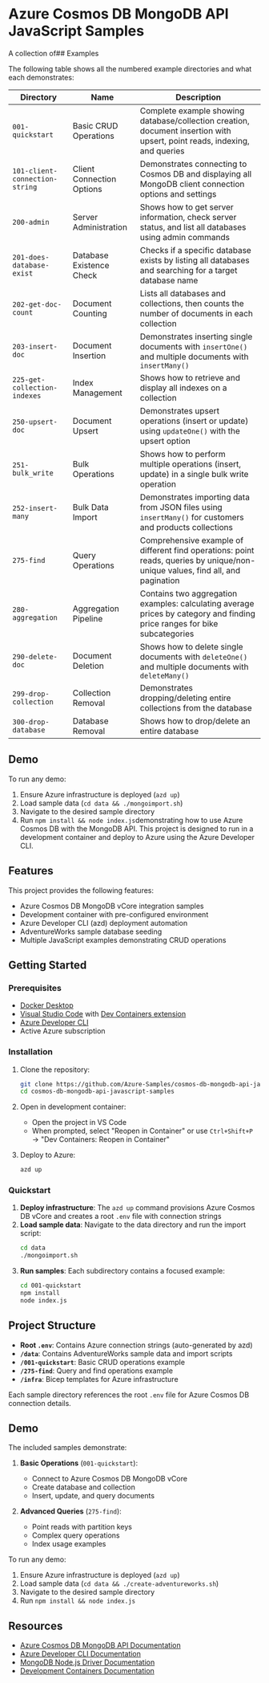 # Azure Cosmos DB MongoDB API JavaScript Samples

A collection of## Examples

The following table shows all the numbered example directories and what each demonstrates:

| Directory | Name | Description |
|-----------|------|-------------|
| `001-quickstart` | Basic CRUD Operations | Complete example showing database/collection creation, document insertion with upsert, point reads, indexing, and queries |
| `101-client-connection-string` | Client Connection Options | Demonstrates connecting to Cosmos DB and displaying all MongoDB client connection options and settings |
| `200-admin` | Server Administration | Shows how to get server information, check server status, and list all databases using admin commands |
| `201-does-database-exist` | Database Existence Check | Checks if a specific database exists by listing all databases and searching for a target database name |
| `202-get-doc-count` | Document Counting | Lists all databases and collections, then counts the number of documents in each collection |
| `203-insert-doc` | Document Insertion | Demonstrates inserting single documents with `insertOne()` and multiple documents with `insertMany()` |
| `225-get-collection-indexes` | Index Management | Shows how to retrieve and display all indexes on a collection |
| `250-upsert-doc` | Document Upsert | Demonstrates upsert operations (insert or update) using `updateOne()` with the upsert option |
| `251-bulk_write` | Bulk Operations | Shows how to perform multiple operations (insert, update) in a single bulk write operation |
| `252-insert-many` | Bulk Data Import | Demonstrates importing data from JSON files using `insertMany()` for customers and products collections |
| `275-find` | Query Operations | Comprehensive example of different find operations: point reads, queries by unique/non-unique values, find all, and pagination |
| `280-aggregation` | Aggregation Pipeline | Contains two aggregation examples: calculating average prices by category and finding price ranges for bike subcategories |
| `290-delete-doc` | Document Deletion | Shows how to delete single documents with `deleteOne()` and multiple documents with `deleteMany()` |
| `299-drop-collection` | Collection Removal | Demonstrates dropping/deleting entire collections from the database |
| `300-drop-database` | Database Removal | Shows how to drop/delete an entire database |

## Demo

To run any demo:

1. Ensure Azure infrastructure is deployed (`azd up`)
2. Load sample data (`cd data && ./mongoimport.sh`)
3. Navigate to the desired sample directory
4. Run `npm install && node index.js`demonstrating how to use Azure Cosmos DB with the MongoDB API. This project is designed to run in a development container and deploy to Azure using the Azure Developer CLI.

## Features

This project provides the following features:

- Azure Cosmos DB MongoDB vCore integration samples
- Development container with pre-configured environment
- Azure Developer CLI (azd) deployment automation
- AdventureWorks sample database seeding
- Multiple JavaScript examples demonstrating CRUD operations

## Getting Started

### Prerequisites

- [Docker Desktop](https://www.docker.com/products/docker-desktop)
- [Visual Studio Code](https://code.visualstudio.com/) with [Dev Containers extension](https://marketplace.visualstudio.com/items?itemName=ms-vscode-remote.remote-containers)
- [Azure Developer CLI](https://learn.microsoft.com/azure/developer/azure-developer-cli/install-azd)
- Active Azure subscription

### Installation

1. Clone the repository:
   ```bash
   git clone https://github.com/Azure-Samples/cosmos-db-mongodb-api-javascript-samples.git
   cd cosmos-db-mongodb-api-javascript-samples
   ```

2. Open in development container:
   - Open the project in VS Code
   - When prompted, select "Reopen in Container" or use `Ctrl+Shift+P` → "Dev Containers: Reopen in Container"

3. Deploy to Azure:
   ```bash
   azd up
   ```

### Quickstart

1. **Deploy infrastructure**: The `azd up` command provisions Azure Cosmos DB vCore and creates a root `.env` file with connection strings
2. **Load sample data**: Navigate to the data directory and run the import script:
   ```bash
   cd data
   ./mongoimport.sh
   ```
3. **Run samples**: Each subdirectory contains a focused example:
   ```bash
   cd 001-quickstart
   npm install
   node index.js
   ```

## Project Structure

- **Root `.env`**: Contains Azure connection strings (auto-generated by azd)
- **`/data`**: Contains AdventureWorks sample data and import scripts
- **`/001-quickstart`**: Basic CRUD operations example
- **`/275-find`**: Query and find operations example
- **`/infra`**: Bicep templates for Azure infrastructure

Each sample directory references the root `.env` file for Azure Cosmos DB connection details.

## Demo

The included samples demonstrate:

1. **Basic Operations** (`001-quickstart`):
   - Connect to Azure Cosmos DB MongoDB vCore
   - Create database and collection
   - Insert, update, and query documents

2. **Advanced Queries** (`275-find`):
   - Point reads with partition keys
   - Complex query operations
   - Index usage examples

To run any demo:

1. Ensure Azure infrastructure is deployed (`azd up`)
2. Load sample data (`cd data && ./create-adventureworks.sh`)
3. Navigate to the desired sample directory
4. Run `npm install && node index.js`

## Resources

- [Azure Cosmos DB MongoDB API Documentation](https://docs.microsoft.com/azure/cosmos-db/mongodb/)
- [Azure Developer CLI Documentation](https://learn.microsoft.com/azure/developer/azure-developer-cli/)
- [MongoDB Node.js Driver Documentation](https://mongodb.github.io/node-mongodb-native/)
- [Development Containers Documentation](https://containers.dev/)